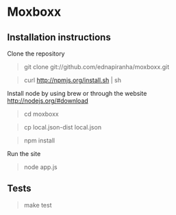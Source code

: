 # Moxboxx

## Installation instructions

Clone the repository

> git clone git://github.com/ednapiranha/moxboxx.git

> curl http://npmjs.org/install.sh | sh

Install node by using brew or through the website http://nodejs.org/#download

> cd moxboxx

> cp local.json-dist local.json

> npm install

Run the site

> node app.js

## Tests

> make test